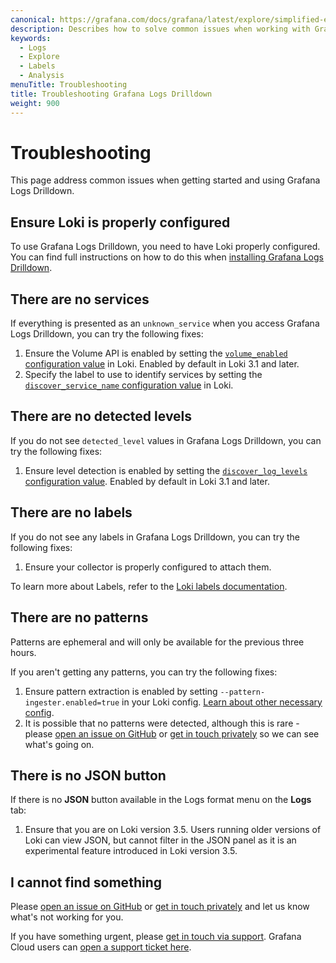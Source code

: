 ```yaml
---
canonical: https://grafana.com/docs/grafana/latest/explore/simplified-exploration/logs/troubleshooting/
description: Describes how to solve common issues when working with Grafana Logs Drilldown.
keywords:
  - Logs
  - Explore
  - Labels
  - Analysis
menuTitle: Troubleshooting
title: Troubleshooting Grafana Logs Drilldown
weight: 900
---
```


# Troubleshooting

This page address common issues when getting started and using Grafana Logs Drilldown.

## Ensure Loki is properly configured

To use Grafana Logs Drilldown, you need to have Loki properly configured. You can find full instructions on how to do this when [installing Grafana Logs Drilldown](https://grafana.com/docs/grafana-cloud/visualizations/simplified-exploration/logs/access/).

## There are no services

If everything is presented as an `unknown_service` when you access Grafana Logs Drilldown, you can try the following fixes:

1. Ensure the Volume API is enabled by setting the [`volume_enabled` configuration value](https://grafana.com/docs/loki/latest/configure/#:~:text=volume_enabled) in Loki. Enabled by default in Loki 3.1 and later.
1. Specify the label to use to identify services by setting the [`discover_service_name` configuration value](https://grafana.com/docs/loki/latest/configure/#:~:text=discover_service_name) in Loki.

## There are no detected levels

If you do not see `detected_level` values in Grafana Logs Drilldown, you can try the following fixes:

1. Ensure level detection is enabled by setting the [`discover_log_levels` configuration value](https://grafana.com/docs/loki/latest/configure/#:~:text=discover_log_levels). Enabled by default in Loki 3.1 and later.

## There are no labels

If you do not see any labels in Grafana Logs Drilldown, you can try the following fixes:

1. Ensure your collector is properly configured to attach them.

To learn more about Labels, refer to the [Loki labels documentation](https://grafana.com/docs/loki/latest/get-started/labels/).

## There are no patterns

Patterns are ephemeral and will only be available for the previous three hours.

If you aren't getting any patterns, you can try the following fixes:

1. Ensure pattern extraction is enabled by setting `--pattern-ingester.enabled=true` in your Loki config. [Learn about other necessary config](https://grafana.com/docs/grafana-cloud/visualizations/simplified-exploration/logs/access/).
1. It is possible that no patterns were detected, although this is rare - please [open an issue on GitHub](https://github.com/grafana/explore-logs/issues/new) or [get in touch privately](https://forms.gle/1sYWCTPvD72T1dPH9) so we can see what's going on.

## There is no JSON button

If there is no **JSON** button available in the Logs format menu on the **Logs** tab:

1. Ensure that you are on Loki version 3.5. Users running older versions of Loki can view JSON, but cannot filter in the JSON panel as it is an experimental feature introduced in Loki version 3.5.

## I cannot find something

Please [open an issue on GitHub](https://github.com/grafana/explore-logs/issues/new) or [get in touch privately](https://forms.gle/1sYWCTPvD72T1dPH9) and let us know what's not working for you.

If you have something urgent, please [get in touch via support](https://grafana.com/help/). Grafana Cloud users can [open a support ticket here](https://grafana.com/profile/org#support).
